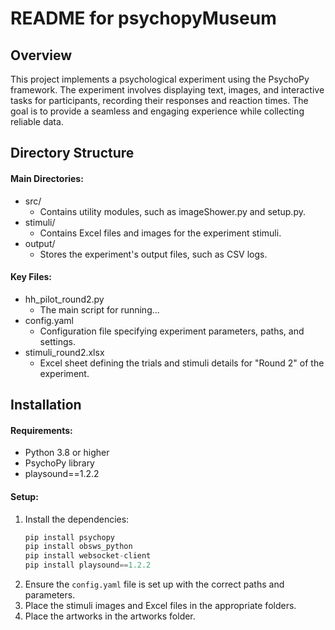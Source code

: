 # README for psychopyMuseum

## Overview
This project implements a psychological experiment using the PsychoPy framework. The experiment involves displaying text, images, and interactive tasks for participants, recording their responses and reaction times. The goal is to provide a seamless and engaging experience while collecting reliable data.

## Directory Structure
#### Main Directories:
- src/
    - Contains utility modules, such as imageShower.py and setup.py.
- stimuli/
    - Contains Excel files and images for the experiment stimuli.
- output/
    - Stores the experiment's output files, such as CSV logs.

#### Key Files:
- hh_pilot_round2.py
    - The main script for running...
- config.yaml
    - Configuration file specifying experiment parameters, paths, and settings.
- stimuli_round2.xlsx
    - Excel sheet defining the trials and stimuli details for "Round 2" of the experiment.

## Installation
#### Requirements:
- Python 3.8 or higher
- PsychoPy library
- playsound==1.2.2

#### Setup:
1. Install the dependencies:
    ```python
    pip install psychopy
    pip install obsws_python
    pip install websocket-client
    pip install playsound==1.2.2
    ```
2. Ensure the `config.yaml` file is set up with the correct paths and parameters.
3. Place the stimuli images and Excel files in the appropriate folders.
4. Place the artworks in the artworks folder.

